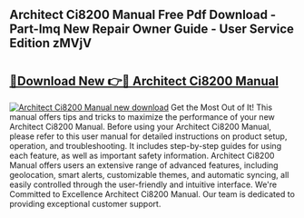 ## Architect Ci8200 Manual Free Pdf Download - Part-lmq New Repair Owner Guide - User Service Edition zMVjV

# <h2><a href="http://bc54273.oget.top/?id=Architect+Ci8200+Manual">🔗Download New 👉🔴 Architect Ci8200 Manual</a></h2>

[![Architect Ci8200 Manual new download](https://i.imgur.com/5g1atiW.png)](http://bc54273.oget.top/?id=Architect+Ci8200+Manual)
Get the Most Out of It! This manual offers tips and tricks to maximize the performance of your new Architect Ci8200 Manual. Before using your Architect Ci8200 Manual, please refer to this user manual for detailed instructions on product setup, operation, and troubleshooting. It includes step-by-step guides for using each feature, as well as important safety information. Architect Ci8200 Manual offers users an extensive range of advanced features, including geolocation, smart alerts, customizable themes, and automatic syncing, all easily controlled through the user-friendly and intuitive interface. We're Committed to Excellence Architect Ci8200 Manual. Our team is dedicated to providing exceptional customer support.

